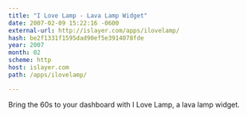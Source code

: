 ```yaml
---
title: "I Love Lamp - Lava Lamp Widget"
date: 2007-02-09 15:22:16 -0600
external-url: http://islayer.com/apps/ilovelamp/
hash: be2f1331f1595dad90ef5e3914078fde
year: 2007
month: 02
scheme: http
host: islayer.com
path: /apps/ilovelamp/

---
```


Bring the 60s to your dashboard with I Love Lamp, a lava lamp widget.
